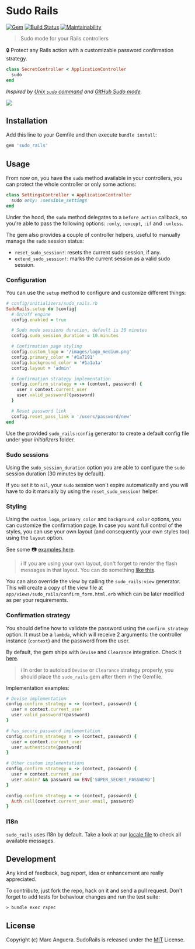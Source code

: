 # Sudo Rails

[![Gem](https://img.shields.io/gem/v/sudo_rails.svg?style=flat-square)](https://rubygems.org/gems/sudo_rails)
[![Build Status](https://github.com/markets/sudo_rails/workflows/CI/badge.svg)](https://github.com/markets/sudo_rails/actions)
[![Maintainability](https://api.codeclimate.com/v1/badges/322350adc7ab052beccb/maintainability)](https://codeclimate.com/github/markets/sudo_rails/maintainability)

> Sudo mode for your Rails controllers

:lock: Protect any Rails action with a customizable password confirmation strategy.

```ruby
class SecretController < ApplicationController
  sudo
end
```

*Inspired by [Unix `sudo` command](https://en.wikipedia.org/wiki/Sudo) and [GitHub Sudo mode](https://help.github.com/en/articles/sudo-mode).*

![](support/images/cover.png)

## Installation

Add this line to your Gemfile and then execute `bundle install`:

```ruby
gem 'sudo_rails'
```

## Usage

From now on, you have the `sudo` method available in your controllers, you can protect the whole controller or only some actions:

```ruby
class SettingsController < ApplicationController
  sudo only: :sensible_settings
end
```

Under the hood, the `sudo` method delegates to a `before_action` callback, so you're able to pass the following options: `:only`, `:except`, `:if` and `:unless`.

The gem also provides a couple of controller helpers, useful to manually manage the `sudo` session status:

- `reset_sudo_session!`: resets the current sudo session, if any.
- `extend_sudo_session!`: marks the current session as a valid sudo session.

### Configuration

You can use the `setup` method to configure and customize different things:

```ruby
# config/initializers/sudo_rails.rb
SudoRails.setup do |config|
  # On/off engine
  config.enabled = true

  # Sudo mode sessions duration, default is 30 minutes
  config.sudo_session_duration = 10.minutes

  # Confirmation page styling
  config.custom_logo = '/images/logo_medium.png'
  config.primary_color = '#1a7191'
  config.background_color = '#1a1a1a'
  config.layout = 'admin'

  # Confirmation strategy implementation
  config.confirm_strategy = -> (context, password) {
    user = context.current_user
    user.valid_password?(password)
  }

  # Reset password link
  config.reset_pass_link = '/users/password/new'
end
```

Use the provided `sudo_rails:config` generator to create a default config file under your *initializers* folder.

### Sudo sessions

Using the `sudo_session_duration` option you are able to configure the `sudo` session duration (30 minutes by default).

If you set it to `nil`, your `sudo` session won't expire automatically and you will have to do it manually by using the `reset_sudo_session!` helper.

### Styling

Using the `custom_logo`, `primary_color` and `background_color` options, you can customize the confirmation page. In case you want full control of the styles, you can use your own layout (and consequently your own styles too) using the `layout` option.

See some :camera: [examples here](support/images/examples/).

> ℹ️ If you are using your own layout, don't forget to render the flash messages in that layout. You can do something [like this](app/views/sudo_rails/_flash_alert.html.erb).

You can also override the view by calling the `sudo_rails:view` generator. This will create a copy of the view file at `app/views/sudo_rails/confirm_form.html.erb` which can be later modified as per your requirements.

### Confirmation strategy

You should define how to validate the password using the `confirm_strategy` option. It must be a `lambda`, which will receive 2 arguments: the controller instance (`context`) and the password from the user.

By default, the gem ships with `Devise` and `Clearance` integration. Check it [here](lib/sudo_rails/integrations/).

> ℹ️ In order to autoload `Devise` or `Clearance` strategy properly, you should place the `sudo_rails` gem after them in the Gemfile.

Implementation examples:

```ruby
# Devise implementation
config.confirm_strategy = -> (context, password) {
  user = context.current_user
  user.valid_password?(password)
}

# has_secure_password implementation
config.confirm_strategy = -> (context, password) {
  user = context.current_user
  user.authenticate(password)
}

# Other custom implementations
config.confirm_strategy = -> (context, password) {
  user = context.current_user
  user.admin? && password == ENV['SUPER_SECRET_PASSWORD']
}

config.confirm_strategy = -> (context, password) {
  Auth.call(context.current_user.email, password)
}
```

### I18n

`sudo_rails` uses I18n by default. Take a look at our [locale file](config/locales/en.yml) to check all available messages.

## Development

Any kind of feedback, bug report, idea or enhancement are really appreciated.

To contribute, just fork the repo, hack on it and send a pull request. Don't forget to add tests for behaviour changes and run the test suite:

    > bundle exec rspec

## License

Copyright (c) Marc Anguera. SudoRails is released under the [MIT](LICENSE) License.
